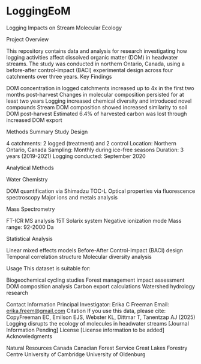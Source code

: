 # LoggingEoM

Logging Impacts on Stream Molecular Ecology

Project Overview

This repository contains data and analysis for research investigating how logging activities affect dissolved organic matter (DOM) in headwater streams. The study was conducted in northern Ontario, Canada, using a before-after control-impact (BACI) experimental design across four catchments over three years.
Key Findings

DOM concentration in logged catchments increased up to 4x in the first two months post-harvest
Changes in molecular composition persisted for at least two years
Logging increased chemical diversity and introduced novel compounds
Stream DOM composition showed increased similarity to soil DOM post-harvest
Estimated 6.4% of harvested carbon was lost through increased DOM export

Methods Summary
Study Design

4 catchments: 2 logged (treatment) and 2 control
Location: Northern Ontario, Canada
Sampling: Monthly during ice-free seasons
Duration: 3 years (2019-2021)
Logging conducted: September 2020

Analytical Methods

Water Chemistry

DOM quantification via Shimadzu TOC-L
Optical properties via fluorescence spectroscopy
Major ions and metals analysis


Mass Spectrometry

FT-ICR MS analysis
15T Solarix system
Negative ionization mode
Mass range: 92-2000 Da


Statistical Analysis

Linear mixed effects models
Before-After Control-Impact (BACI) design
Temporal correlation structure
Molecular diversity analysis



Usage
This dataset is suitable for:

Biogeochemical cycling studies
Forest management impact assessment
DOM composition analysis
Carbon export calculations
Watershed hydrology research

Contact Information
Principal Investigator: Erika C Freeman
Email: erika.freem@gmail.com
Citation
If you use this data, please cite:
CopyFreeman EC, Emilson EJS, Webster KL, Dittmar T, Tanentzap AJ (2025) 
Logging disrupts the ecology of molecules in headwater streams
[Journal Information Pending]
License
[License information to be added]
Acknowledgments

Natural Resources Canada
Canadian Forest Service
Great Lakes Forestry Centre
University of Cambridge
University of Oldenburg
